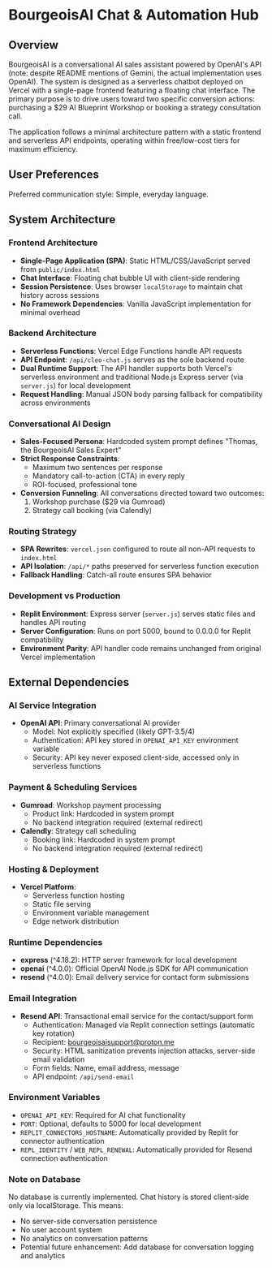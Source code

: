 # BourgeoisAI Chat & Automation Hub

## Overview

BourgeoisAI is a conversational AI sales assistant powered by OpenAI's API (note: despite README mentions of Gemini, the actual implementation uses OpenAI). The system is designed as a serverless chatbot deployed on Vercel with a single-page frontend featuring a floating chat interface. The primary purpose is to drive users toward two specific conversion actions: purchasing a $29 AI Blueprint Workshop or booking a strategy consultation call.

The application follows a minimal architecture pattern with a static frontend and serverless API endpoints, operating within free/low-cost tiers for maximum efficiency.

## User Preferences

Preferred communication style: Simple, everyday language.

## System Architecture

### Frontend Architecture
- **Single-Page Application (SPA)**: Static HTML/CSS/JavaScript served from `public/index.html`
- **Chat Interface**: Floating chat bubble UI with client-side rendering
- **Session Persistence**: Uses browser `localStorage` to maintain chat history across sessions
- **No Framework Dependencies**: Vanilla JavaScript implementation for minimal overhead

### Backend Architecture
- **Serverless Functions**: Vercel Edge Functions handle API requests
- **API Endpoint**: `/api/cleo-chat.js` serves as the sole backend route
- **Dual Runtime Support**: The API handler supports both Vercel's serverless environment and traditional Node.js Express server (via `server.js`) for local development
- **Request Handling**: Manual JSON body parsing fallback for compatibility across environments

### Conversational AI Design
- **Sales-Focused Persona**: Hardcoded system prompt defines "Thomas, the BourgeoisAI Sales Expert"
- **Strict Response Constraints**: 
  - Maximum two sentences per response
  - Mandatory call-to-action (CTA) in every reply
  - ROI-focused, professional tone
- **Conversion Funneling**: All conversations directed toward two outcomes:
  1. Workshop purchase ($29 via Gumroad)
  2. Strategy call booking (via Calendly)

### Routing Strategy
- **SPA Rewrites**: `vercel.json` configured to route all non-API requests to `index.html`
- **API Isolation**: `/api/*` paths preserved for serverless function execution
- **Fallback Handling**: Catch-all route ensures SPA behavior

### Development vs Production
- **Replit Environment**: Express server (`server.js`) serves static files and handles API routing
- **Server Configuration**: Runs on port 5000, bound to 0.0.0.0 for Replit compatibility
- **Environment Parity**: API handler code remains unchanged from original Vercel implementation

## External Dependencies

### AI Service Integration
- **OpenAI API**: Primary conversational AI provider
  - Model: Not explicitly specified (likely GPT-3.5/4)
  - Authentication: API key stored in `OPENAI_API_KEY` environment variable
  - Security: API key never exposed client-side, accessed only in serverless functions

### Payment & Scheduling Services
- **Gumroad**: Workshop payment processing
  - Product link: Hardcoded in system prompt
  - No backend integration required (external redirect)
- **Calendly**: Strategy call scheduling
  - Booking link: Hardcoded in system prompt
  - No backend integration required (external redirect)

### Hosting & Deployment
- **Vercel Platform**: 
  - Serverless function hosting
  - Static file serving
  - Environment variable management
  - Edge network distribution

### Runtime Dependencies
- **express** (^4.18.2): HTTP server framework for local development
- **openai** (^4.0.0): Official OpenAI Node.js SDK for API communication
- **resend** (^4.0.0): Email delivery service for contact form submissions

### Email Integration
- **Resend API**: Transactional email service for the contact/support form
  - Authentication: Managed via Replit connection settings (automatic key rotation)
  - Recipient: bourgeoisaisupport@proton.me
  - Security: HTML sanitization prevents injection attacks, server-side email validation
  - Form fields: Name, email address, message
  - API endpoint: `/api/send-email`

### Environment Variables
- `OPENAI_API_KEY`: Required for AI chat functionality
- `PORT`: Optional, defaults to 5000 for local development
- `REPLIT_CONNECTORS_HOSTNAME`: Automatically provided by Replit for connector authentication
- `REPL_IDENTITY` / `WEB_REPL_RENEWAL`: Automatically provided for Resend connection authentication

### Note on Database
No database is currently implemented. Chat history is stored client-side only via localStorage. This means:
- No server-side conversation persistence
- No user account system
- No analytics on conversation patterns
- Potential future enhancement: Add database for conversation logging and analytics